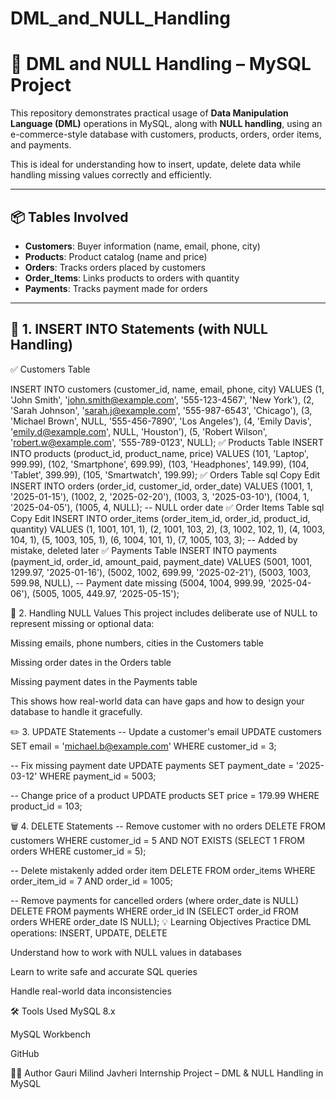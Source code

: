 # DML_and_NULL_Handling

# 🧾 DML and NULL Handling – MySQL Project

This repository demonstrates practical usage of **Data Manipulation Language (DML)** operations in MySQL, along with **NULL handling**, using an e-commerce-style database with customers, products, orders, order items, and payments.

This is ideal for understanding how to insert, update, delete data while handling missing values correctly and efficiently.

---

## 📦 Tables Involved

- **Customers**: Buyer information (name, email, phone, city)
- **Products**: Product catalog (name and price)
- **Orders**: Tracks orders placed by customers
- **Order_Items**: Links products to orders with quantity
- **Payments**: Tracks payment made for orders

---

## 🔹 1. INSERT INTO Statements (with NULL Handling)

✅ Customers Table

INSERT INTO customers (customer_id, name, email, phone, city)
VALUES 
(1, 'John Smith', 'john.smith@example.com', '555-123-4567', 'New York'),
(2, 'Sarah Johnson', 'sarah.j@example.com', '555-987-6543', 'Chicago'),
(3, 'Michael Brown', NULL, '555-456-7890', 'Los Angeles'),
(4, 'Emily Davis', 'emily.d@example.com', NULL, 'Houston'),
(5, 'Robert Wilson', 'robert.w@example.com', '555-789-0123', NULL);
✅ Products Table
INSERT INTO products (product_id, product_name, price)
VALUES 
(101, 'Laptop', 999.99),
(102, 'Smartphone', 699.99),
(103, 'Headphones', 149.99),
(104, 'Tablet', 399.99),
(105, 'Smartwatch', 199.99);
✅ Orders Table
sql
Copy
Edit
INSERT INTO orders (order_id, customer_id, order_date)
VALUES 
(1001, 1, '2025-01-15'),
(1002, 2, '2025-02-20'),
(1003, 3, '2025-03-10'),
(1004, 1, '2025-04-05'),
(1005, 4, NULL); -- NULL order date
✅ Order Items Table
sql
Copy
Edit
INSERT INTO order_items (order_item_id, order_id, product_id, quantity)
VALUES 
(1, 1001, 101, 1),
(2, 1001, 103, 2),
(3, 1002, 102, 1),
(4, 1003, 104, 1),
(5, 1003, 105, 1),
(6, 1004, 101, 1),
(7, 1005, 103, 3); -- Added by mistake, deleted later
✅ Payments Table
INSERT INTO payments (payment_id, order_id, amount_paid, payment_date)
VALUES 
(5001, 1001, 1299.97, '2025-01-16'),
(5002, 1002, 699.99, '2025-02-21'),
(5003, 1003, 599.98, NULL), -- Payment date missing
(5004, 1004, 999.99, '2025-04-06'),
(5005, 1005, 449.97, '2025-05-15');

🔸 2. Handling NULL Values
This project includes deliberate use of NULL to represent missing or optional data:

Missing emails, phone numbers, cities in the Customers table

Missing order dates in the Orders table

Missing payment dates in the Payments table

This shows how real-world data can have gaps and how to design your database to handle it gracefully.

✏️ 3. UPDATE Statements
-- Update a customer's email
UPDATE customers 
SET email = 'michael.b@example.com' 
WHERE customer_id = 3;

-- Fix missing payment date
UPDATE payments 
SET payment_date = '2025-03-12' 
WHERE payment_id = 5003;

-- Change price of a product
UPDATE products 
SET price = 179.99 
WHERE product_id = 103;

🗑️ 4. DELETE Statements
-- Remove customer with no orders
DELETE FROM customers 
WHERE customer_id = 5 
AND NOT EXISTS (SELECT 1 FROM orders WHERE customer_id = 5);

-- Delete mistakenly added order item
DELETE FROM order_items 
WHERE order_item_id = 7 
AND order_id = 1005;

-- Remove payments for cancelled orders (where order_date is NULL)
DELETE FROM payments 
WHERE order_id IN (SELECT order_id FROM orders WHERE order_date IS NULL);
💡 Learning Objectives
Practice DML operations: INSERT, UPDATE, DELETE

Understand how to work with NULL values in databases

Learn to write safe and accurate SQL queries

Handle real-world data inconsistencies

🛠 Tools Used
MySQL 8.x

MySQL Workbench

GitHub

🙋‍♀️ Author
Gauri Milind Javheri
Internship Project – DML & NULL Handling in MySQL



